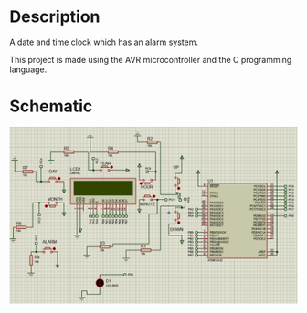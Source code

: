 # Description

A date and time clock which has an alarm system.

This project is made using the AVR microcontroller and the C programming language.


# Schematic

![Schematic Image](schematic.png)

